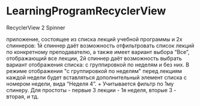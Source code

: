 # LearningProgramRecyclerView

RecyclerView
2 Spinner

приложение, состоящее из списка лекций учебной программы и 2х спиннеров:
1й спиннер даёт возможность отфильтровать список лекций по конкретному преподавателю, 
а также имеет вариант выбора “Все”, отображающий все лекции,
2й спиннер даёт возможность выбрать вариант отображения списка: c группировкой по неделям и без них. 
В режиме отображения "с группировкой по неделям" перед лекциям каждой недели будет вставляться дополнительный элемент списка 
с номером недели, вида “Неделя 4”. + Учитывается фильтр по 1му спинеру.
Для простоты - первые 3 лекции - 1я неделя, вторые 3 - вторая, и тд.
